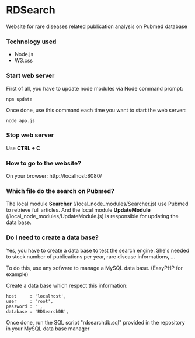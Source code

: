# RDSearch
Website for rare diseases related publication analysis on Pubmed database

### Technology used
- Node.js
- W3.css

### Start web server
First of all, you have to update node modules via Node command prompt:
```
npm update
```

Once done, use this command each time you want to start the web server:
```
node app.js
```

### Stop web server
Use **CTRL + C**

### How to go to the website?
On your browser: http://localhost:8080/

### Which file do the search on Pubmed?
The local module **Searcher** (/local_node_modules/Searcher.js) use Pubmed to retrieve full articles. 
And the local module **UpdateModule** (/local_node_modules/UpdateModule.js) is responsible for updating the data base.

### Do I need to create a data base?
Yes, you have to create a data base to test the search engine. She's needed to stock number of publications per year, rare disease informations, ...

To do this, use any sofware to manage a MySQL data base. (EasyPHP for example)

Create a data base which respect this information:
```
host     : 'localhost',
user     : 'root',
password : '',
database : 'RDSearchDB',
```

Once done, run the SQL script "rdsearchdb.sql" provided in the repository in your MySQL data base manager
